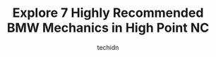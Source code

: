 ---
layout: ampstory
image: https://images.unsplash.com/photo-1576933875027-3314e0a79702?ixlib=rb-4.0.3&ixid=MnwxMjA3fDB8MHxwaG90by1wYWdlfHx8fGVufDB8fHx8&auto=format&fit=crop&w=640&h=853&q=80
author: techidn
featured: false
description: Searching for the finest BMW Mechanic in High Point NC, USA? Look no further than the 7 best BMW Mechanic in the area, where youll find a team of highly qualified professionals ready to han
title: Explore 7 Highly Recommended BMW Mechanics in High Point NC
cover:
   title: Explore 7 Highly Recommended BMW Mechanics in High Point NC
   subtitle: Rickpate
   background: https://images.unsplash.com/photo-1576933875027-3314e0a79702?ixlib=rb-4.0.3&ixid=MnwxMjA3fDB8MHxwaG90by1wYWdlfHx8fGVufDB8fHx8&auto=format&fit=crop&w=640&h=853&q=80

pages: 
 - layout: thirds
   top: <h1>#1 Precision Tune Auto Care</h1>
   bottom: "<p>DO NOT go here without an appointment. i walked in and needed an oil change for my car. The attendant said it will take 40 minutes so i sat down and waited to be done. I </p>"
   background: https://www.knot35.com/toplist/wp-content/uploads/2023/06/best-bmw-mechanic-1-in-high-point-nc-1685835002.png
   backgroundblur: true
 - layout: thirds
   top: <h1>#2 Beamer Tire & Auto Repair High Point</h1>
   bottom: "<p>245 E Parris Ave, High Point, NC 27262, United States</p>"
   background: https://www.knot35.com/toplist/wp-content/uploads/2023/06/best-bmw-mechanic-2-in-high-point-nc-1685835003.jpeg
   cta:
      link: https://www.knot35.com/toplist/explore-7-highly-recommended-bmw-mechanics-in-high-point-nc/
      text: Explore 7 Highly Recommended BMW Mechanics in High Point NC
 - layout: thirds
   top: <h1>#3 Tim Small Automotive</h1>
   bottom: "<p>1015 Bales Chapel Rd, Jamestown, NC 27282, United States</p>"
   background: https://www.knot35.com/toplist/wp-content/uploads/2023/06/best-bmw-mechanic-3-in-high-point-nc-1685835004.jpeg
   cta:
      link: https://www.knot35.com/toplist/explore-7-highly-recommended-bmw-mechanics-in-high-point-nc/
      text: Explore 7 Highly Recommended BMW Mechanics in High Point NC
 - layout: thirds
   top: <h1>#4 Brentwood Service Center</h1>
   bottom: "<p>1925 Brentwood St, High Point, NC 27260, United States</p>"
   background: https://images.unsplash.com/photo-1632260260864-caf7fde5ec36?ixlib=rb-4.0.3&ixid=MnwxMjA3fDB8MHxwaG90by1wYWdlfHx8fGVufDB8fHx8&auto=format&fit=crop&w=640&h=853&q=80
   cta:
      link: https://www.knot35.com/toplist/explore-7-highly-recommended-bmw-mechanics-in-high-point-nc/
      text: Explore 7 Highly Recommended BMW Mechanics in High Point NC
 - layout: thirds
   top: <h1>#5 Auman Motor Co.</h1>
   bottom: "<p>705 E Fairfield Rd, High Point, NC 27263, United States</p>"
   background: https://images.unsplash.com/photo-1618556658017-fd9c732d1360?ixlib=rb-4.0.3&ixid=MnwxMjA3fDB8MHxwaG90by1wYWdlfHx8fGVufDB8fHx8&auto=format&fit=crop&w=640&h=853&q=80
   cta:
      link: https://www.knot35.com/toplist/explore-7-highly-recommended-bmw-mechanics-in-high-point-nc/
      text: Explore 7 Highly Recommended BMW Mechanics in High Point NC
 - layout: thirds
   top: <h1>#6 Three Points Automotive</h1>
   bottom: "<p>5271 High Point Rd, High Point, NC 27265, United States</p>"
   background: https://images.unsplash.com/photo-1515405295579-ba7b45403062?ixlib=rb-4.0.3&ixid=MnwxMjA3fDB8MHxwaG90by1wYWdlfHx8fGVufDB8fHx8&auto=format&fit=crop&w=640&h=853&q=80
   cta:
      link: https://www.knot35.com/toplist/explore-7-highly-recommended-bmw-mechanics-in-high-point-nc/
      text: Explore 7 Highly Recommended BMW Mechanics in High Point NC
 - layout: thirds
   top: <h1>#7 D & M Automotive & Motorsports</h1>
   bottom: "<p>5246 High Point Rd, High Point, NC 27265, United States</p>"
   background: https://images.unsplash.com/photo-1604871000636-074fa5117945?ixlib=rb-4.0.3&ixid=MnwxMjA3fDB8MHxwaG90by1wYWdlfHx8fGVufDB8fHx8&auto=format&fit=crop&w=640&h=853&q=80
   cta:
      link: https://www.knot35.com/toplist/explore-7-highly-recommended-bmw-mechanics-in-high-point-nc/
      text: Explore 7 Highly Recommended BMW Mechanics in High Point NC
 - layout: thirds
   middle: Continue reading...
   background: https://images.unsplash.com/photo-1509114397022-ed747cca3f65?ixlib=rb-4.0.3&ixid=MnwxMjA3fDB8MHxwaG90by1wYWdlfHx8fGVufDB8fHx8&auto=format&fit=crop&w=640&h=853&q=80
   cta:
      link: https://www.knot35.com/toplist/explore-7-highly-recommended-bmw-mechanics-in-high-point-nc/
      text: Explore 7 Highly Recommended BMW Mechanics in High Point NC
      
---